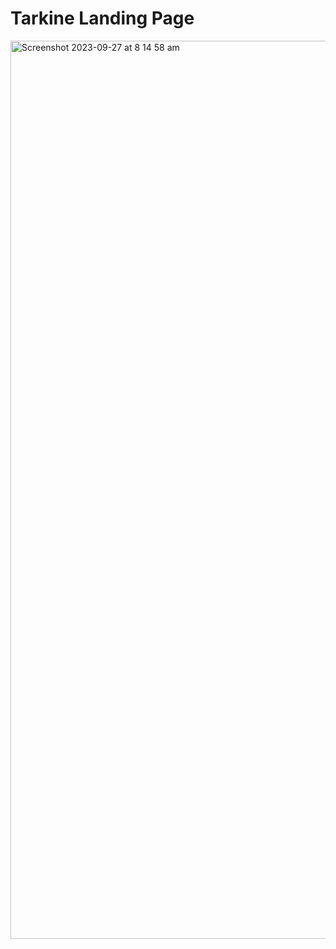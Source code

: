 # Tarkine Landing Page

<img width="1437" alt="Screenshot 2023-09-27 at 8 14 58 am" src="https://github.com/0xemc/tarkine-site/assets/7104689/c0d5d22f-6fb7-41e2-85ca-fa509115bddd">
